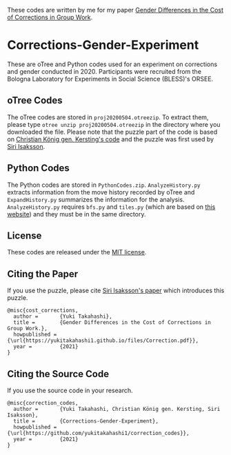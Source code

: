 These codes are written by me for my paper <a href="https://yukitakahashi1.github.io/files/Correction.pdf" target="_blank">Gender Differences in the Cost of Corrections in Group Work</a>.

# Corrections-Gender-Experiment
These are oTree and Python codes used for an experiment on corrections and gender conducted in 2020. Participants were recruited from the Bologna Laboratory for Experiments in Social Science (BLESS)'s ORSEE.

## oTree Codes
The oTree codes are stored in ```proj20200504.otreezip```. To extract them, please type ```otree unzip proj20200504.otreezip``` in the directory where you downloaded the file. Please note that the puzzle part of the code is based on [Christian König gen. Kersting's code](https://github.com/chkgk/otree_slider_puzzle) and the puzzle was first used by [Siri Isaksson](https://github.com/siriisa/Econ-Puzzle-Experiment).

## Python Codes
The Python codes are stored in ```PythonCodes.zip```. ```AnalyzeHistory.py``` extracts information from the move history recorded by oTree and ```ExpandHistory.py``` summarizes the information for the analysis. ```AnalyzeHistory.py``` requires ```bfs.py``` and ```tiles.py``` (which are based on [this website](http://www.openbookproject.net/py4fun/tiles/tiles.html)) and they must be in the same directory. 

## License
These codes are released under the [MIT license](https://github.com/yukitakahashi1/correction_codes/blob/main/LICENSE).

## Citing the Paper
If you use the puzzle,  please cite [Siri Isaksson's paper](https://github.com/siriisa/Econ-Puzzle-Experiment) which introduces this puzzle.
```
@misc{cost_corrections,
  author =       {Yuki Takahashi},
  title =        {Gender Differences in the Cost of Corrections in Group Work.},
  howpublished = {\url{https://yukitakahashi1.github.io/files/Correction.pdf}},
  year =         {2021}
}
```

## Citing the Source Code
If you use the source code in your research.
```
@misc{correction_codes,
  author =       {Yuki Takahashi, Christian König gen. Kersting, Siri Isaksson},
  title =        {Corrections-Gender-Experiment},
  howpublished = {\url{https://github.com/yukitakahashi1/correction_codes}},
  year =         {2021}
}
```



